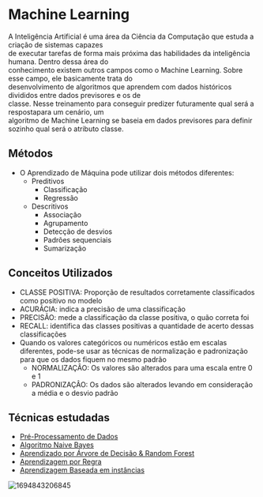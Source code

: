 # Machine Learning

A Inteligência Artificial é uma área da Ciência da Computação que estuda a criação de sistemas capazes<br>
de executar tarefas de forma mais próxima das habilidades da inteligência humana. Dentro dessa área do<br>
conhecimento existem outros campos como o Machine Learning. Sobre esse campo, ele basicamente trata do<br>
desenvolvimento de algoritmos que aprendem com dados históricos divididos entre dados previsores e os de<br>
classe. Nesse treinamento para conseguir predizer futuramente qual será a respostapara um cenário, um<br>
algoritmo de Machine Learning se baseia em dados previsores para definir sozinho qual será o atributo classe.<br>

## Métodos
- O Aprendizado de Máquina pode utilizar dois métodos diferentes:
  - Preditivos
    - Classificação
    - Regressão
  - Descritivos
    - Associação
    - Agrupamento
    - Detecção de desvios
    - Padrões sequenciais
    - Sumarização

## Conceitos Utilizados

- CLASSE POSITIVA: Proporção de resultados corretamente classificados como positivo no modelo
- ACURÁCIA: indica a precisão de uma classificação
- PRECISÃO: mede a classificação da classe positiva, o quão correta foi
- RECALL: identifica das classes positivas a quantidade de acerto dessas classificações
- Quando os valores categóricos ou numéricos estão em escalas diferentes, pode-se usar as técnicas de normalização e padronização para que os dados fiquem no mesmo padrão
    - NORMALIZAÇÂO: Os valores são alterados para uma escala entre 0 e 1
    - PADRONIZAÇÂO: Os dados são alterados levando em consideração a média e o desvio padrão

## Técnicas estudadas
- [Pré-Processamento de Dados](https://github.com/victorhugochrisosthemos/pre_processamento_de_dados)
- [Algoritmo Naive Bayes](https://github.com/victorhugochrisosthemos/algoritmo_naive_bayes)
- [Aprendizado por Árvore de Decisão & Random Forest](https://github.com/victorhugochrisosthemos/machine_learning/tree/main/arvores_de_decisao)
- [Aprendizagem por Regra](https://github.com/victorhugochrisosthemos/machine_learning/tree/main/aprendizagem_por_regra)
- [Aprendizagem Baseada em instâncias](https://github.com/victorhugochrisosthemos/machine_learning/tree/main/KNN)


![1694843206845](https://github.com/user-attachments/assets/fad4c277-fc21-428a-91c5-f4487868ea4a)
